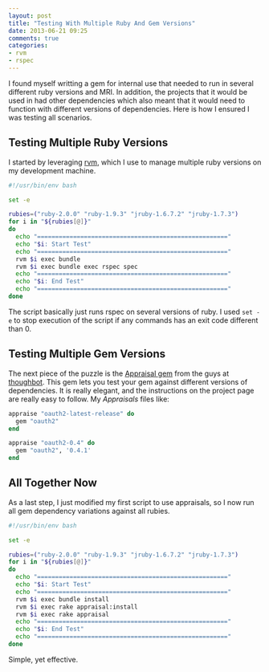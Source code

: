 ```yaml
---
layout: post
title: "Testing With Multiple Ruby And Gem Versions"
date: 2013-06-21 09:25
comments: true
categories: 
- rvm
- rspec
---
```


I found myself writting a gem for internal use that needed to run in several different ruby versions and MRI. In addition, the projects that it would be used in had other dependencies which also meant that it would need to function with different versions of dependencies. Here is how I ensured I was testing all scenarios.

<!-- more -->

## Testing Multiple Ruby Versions

I started by leveraging [rvm][1], which I use to manage multiple ruby versions on my development machine.

``` bash 
#!/usr/bin/env bash

set -e

rubies=("ruby-2.0.0" "ruby-1.9.3" "jruby-1.6.7.2" "jruby-1.7.3")
for i in "${rubies[@]}"
do
  echo "====================================================="
  echo "$i: Start Test"
  echo "====================================================="
  rvm $i exec bundle
  rvm $i exec bundle exec rspec spec
  echo "====================================================="
  echo "$i: End Test"
  echo "====================================================="
done
```

The script basically just runs rspec on several versions of ruby. I used `set -e` to stop execution of the script if any commands has an exit code different than 0.

## Testing Multiple Gem Versions

The next piece of the puzzle is the [Appraisal gem][2] from the guys at [thoughbot][3]. This gem lets you test your gem against different versions of dependencies. It is really elegant, and the instructions on the project page are really easy to follow. My *Appraisals* files like:

``` ruby
appraise "oauth2-latest-release" do
  gem "oauth2"
end

appraise "oauth2-0.4" do
  gem "oauth2", '0.4.1'
end
```

## All Together Now

As a last step, I just modified my first script to use appraisals, so I now run all gem dependency variations against all rubies. 

``` bash
#!/usr/bin/env bash

set -e

rubies=("ruby-2.0.0" "ruby-1.9.3" "jruby-1.6.7.2" "jruby-1.7.3")
for i in "${rubies[@]}"
do
  echo "====================================================="
  echo "$i: Start Test"
  echo "====================================================="
  rvm $i exec bundle install
  rvm $i exec rake appraisal:install
  rvm $i exec rake appraisal
  echo "====================================================="
  echo "$i: End Test"
  echo "====================================================="
done
```

Simple, yet effective.

[1]: https://rvm.io/
[2]: https://github.com/thoughtbot/appraisal
[3]: http://www.thoughtbot.com/